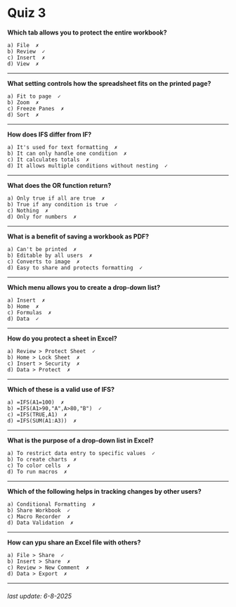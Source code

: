 # Quiz 3
**Which tab allows you to protect the entire workbook?**
```
a) File  ✗
b) Review  ✓
c) Insert  ✗
d) View  ✗
```
---
**What setting controls how the spreadsheet fits on the printed page?**
```
a) Fit to page  ✓
b) Zoom  ✗
c) Freeze Panes  ✗
d) Sort  ✗
```
---
**How does IFS differ from IF?**
```
a) It's used for text formatting  ✗
b) It can only handle one condition  ✗
c) It calculates totals  ✗
d) It allows multiple conditions without nesting  ✓
```
---
**What does the OR function return?**
```
a) Only true if all are true  ✗
b) True if any condition is true  ✓
c) Nothing  ✗
d) Only for numbers  ✗
```
---
**What is a benefit of saving a workbook as PDF?**
```
a) Can't be printed  ✗
b) Editable by all users  ✗
c) Converts to image  ✗
d) Easy to share and protects formatting  ✓
```
---
**Which menu allows you to create a drop-down list?**
```
a) Insert  ✗
b) Home  ✗
c) Formulas  ✗
d) Data  ✓
```
---
**How do you protect a sheet in Excel?**
```
a) Review > Protect Sheet  ✓
b) Home > Lock Sheet  ✗
c) Insert > Security  ✗
d) Data > Protect  ✗
```
---
**Which of these is a valid use of IFS?**
```
a) =IFS(A1=100)  ✗
b) =IFS(A1>90,"A",A>80,"B")  ✓
c) =IFS(TRUE,A1)  ✗
d) =IFS(SUM(A1:A3))  ✗
```
---
**What is the purpose of a drop-down list in Excel?**
```
a) To restrict data entry to specific values  ✓
b) To create charts  ✗
c) To color cells  ✗
d) To run macros  ✗
```
---
**Which of the following helps in tracking changes by other users?**
```
a) Conditional Formatting  ✗
b) Share Workbook  ✓
c) Macro Recorder  ✗
d) Data Validation  ✗
```
---
**How can ypu share an Excel file with others?**
```
a) File > Share  ✓
b) Insert > Share  ✗
c) Review > New Comment  ✗
d) Data > Export  ✗
```
---
###### last update: 6-8-2025